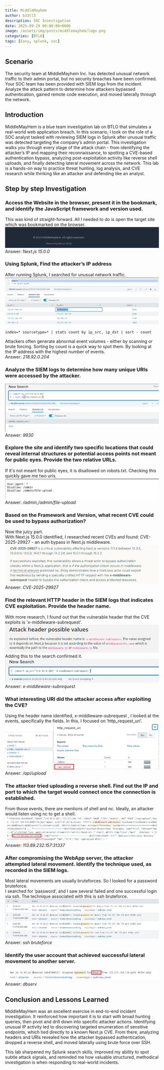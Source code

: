 ```yaml
---
title: MiddleMayhem
author: b33tl3
description: SOC Investigation
date: 2025-09-29 00:00:00+0000
image: /assets/img/posts/middlemayhem/logo.png
categories: [BTLO]
tags: [Easy, splunk, soc]
---
```


## Scenario
The security team at MiddleMayhem Inc. has detected unusual network traffic to their admin portal, but no security breaches have been confirmed. Your SOC team has been provided with SIEM logs from the incident. Analyze the attack pattern to determine how attackers bypassed authentication, gained remote code execution, and moved laterally through the network.


## Introduction
MiddleMayHem is a blue team investigation lab on BTLO that simulates a real-world web application breach. In this scenario, I took on the role of a SOC analyst tasked with reviewing SIEM logs in Splunk after unusual traffic was detected targeting the company’s admin portal. This investigation walks you through every stage of the attack chain - from identifying the attacker’s IP and mapping their reconnaissance, to spotting a CVE-based authentication bypass, analyzing post-exploitation activity like reverse shell uploads, and finally detecting lateral movement across the network. This lab is a hands-on way to practice threat hunting, log analysis, and CVE research while thinking like an attacker and defending like an analyst.

## Step by step Investigation
### Access the Website in the browser, present it in the bookmark, and identify the JavaScript framework and version used.
This was kind of straight-forward. All I needed to do is open the target site which was bookmarked on the browser. <br>
![Challenge](/assets/img/posts/middlemayhem/version.png) <br>
Answer: _Next.js 15.0.0_

### Using Splunk, Find the attacker’s IP address
After running Splunk, I searched for unusual network traffic. <br>
![Challenge](/assets/img/posts/middlemayhem/ip.png) <br>
```
index=* sourcetype=* | stats count by ip_src, ip_dst | sort - count
```
Attackers often generate abnormal event volumes - either by scanning or brute forcing. Sorting by count is a quick way to spot them. By looking at the IP address with the highest number of events. <br>
Answer: _218.92.0.204_

### Analyze the SIEM logs to determine how many unique URIs were accessed by the attacker.
![Challenge](/assets/img/posts/middlemayhem/uri.png) <br>
Answer: _9930_

### Explore the site and identify two specific locations that could reveal internal structures or potential access points not meant for public eyes. Provide the two relative URLs.
If it's not meant for public eyes, it is disallowed on robots.txt. Checking this quickly gave me two uris. <br>
![Challenge](/assets/img/posts/middlemayhem/robots.png) <br>
Answer: _/admin,/admin/file-upload_

### Based on the Framework and Version, what recent CVE could be used to bypass authorization?
Now the juicy part. <br>
With Next.js 15.0.0 identified, I researched recent CVEs and found: CVE-2025-29927 - an auth bypass in Next.js middleware. <br>
![Challenge](/assets/img/posts/middlemayhem/cve.png) <br>
Answer: _CVE-2025-29927_

### Find the relevant HTTP header in the SIEM logs that indicates CVE exploitation. Provide the header name. 
With more research, I found out that the vulnerable header that the CVE exploits is 'x-middleware-subrequest'. <br>
![Challenge](/assets/img/posts/middlemayhem/header.png) <br>
Adding this to the search confirmed it. <br>
![Challenge](/assets/img/posts/middlemayhem/middleware.png) <br>
Answer: _x-middleware-subrequest_

### What interesting URI did the attacker access after exploiting the CVE?
Using the header name identified, x-middleware-subrequest , I looked at the events, specifically the fields. In this, I focused on ‘http_request_uri’. <br>
![Challenge](/assets/img/posts/middlemayhem/access.png) <br>
Answer: _/api/upload_

### The attacker tried uploading a reverse shell. Find out the IP and port to which the target would connect once the connection is established.
From those events, there are mentions of shell and nc. Ideally, an attacker would listen using nc to get a shell. <br>
![Challenge](/assets/img/posts/middlemayhem/nc.png) <br>
Answer: _113.89.232.157:31337_

### After compromising the WebApp server, the attacker attempted lateral movement. Identify the technique used, as recorded in the SIEM logs.
Most lateral movements are usually bruteforces. So I looked for a password bruteforce. <br>
I searched for ‘password’, and I saw several failed and one successful login via ssh. The technique associated with this is ssh bruteforce. <br>
![Challenge](/assets/img/posts/middlemayhem/ssh.png) <br>
Answer: _ssh bruteforce_

### Identify the user account that achieved successful lateral movement to another server.
![Challenge](/assets/img/posts/middlemayhem/account.png) <br>
Answer: _dbserv_

## Conclusion and Lessons Learned
MiddleMayHem was an excellent exercise in end-to-end incident investigation. It reinforced how important it is to start with broad hunting queries, then pivot and drill down into specific attacker actions. Identifying unusual IP activity led to discovering targeted enumeration of sensitive endpoints, which tied directly to a known Next.js CVE. From there, analyzing headers and URIs revealed how the attacker bypassed authentication, dropped a reverse shell, and moved laterally using brute force over SSH. <br>

This lab sharpened my Splunk search skills, improved my ability to spot subtle attack signals, and reminded me how valuable structured, methodical investigation is when responding to real-world incidents.
